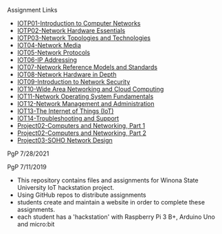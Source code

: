 Assignment Links
* <a href="https://eprof1.github.io/IOT/IOTP01/IOTP01.html" target="_blank">IOTP01-Introduction to Computer Networks</a>
* <a href="https://eprof1.github.io/IOT/IOTP02/IOTP02.html" target="_blank">IOTP02-Network Hardware Essentials</a>
* <a href="https://eprof1.github.io/IOT/IOTP03/IOTP03.html" target="_blank">IOTP03-Network Topologies and Technologies</a>
* <a href="https://eprof1.github.io/IOT/IOT04/IOT04.html" target="_blank">IOT04-Network Media</a>
* <a href="https://eprof1.github.io/IOT/IOT05/IOT05.html" target="_blank">IOT05-Network Protocols</a>
* <a href="https://eprof1.github.io/IOT/IOT06/IOT06.html" target="_blank">IOT06-IP Addressing</a>
* <a href="https://eprof1.github.io/IOT/IOT07/IOT07.html" target="_blank">IOT07-Network Reference Models and Standards</a>
* <a href="https://eprof1.github.io/IOT/IOT08/IOT08.html" target="_blank">IOT08-Network Hardware in Depth</a>
* <a href="https://eprof1.github.io/IOT/IOT09/IOT09.html" target="_blank">IOT09-Introduction to Network Security</a>
* <a href="https://eprof1.github.io/IOT/IOT10/IOT10.html" target="_blank">IOT10-Wide Area Networking and Cloud Computing</a>
* <a href="https://eprof1.github.io/IOT/IOT11/IOT11.html" target="_blank">IOT11-Network Operating System Fundamentals</a>
* <a href="https://eprof1.github.io/IOT/IOT12/IOT12.html" target="_blank">IOT12-Network Management and Administration</a>
* <a href="https://eprof1.github.io/IOT/IOT13/IOT13.html" target="_blank">IOT13-The Internet of Things (IoT)</a>
* <a href="https://eprof1.github.io/IOT/IOT14/IOT14.html" target="_blank">IOT14-Troubleshooting and Support</a>
* <a href="https://eprof1.github.io/IOT/Project02/Project2_1.html" target="_blank">Project02-Computers and Networking, Part 1</a>
* <a href="https://eprof1.github.io/IOT/Project02/Project2_2.html" target="_blank">Project02-Computers and Networking, Part 2</a>
* <a href="https://eprof1.github.io/IOT/Project03/Project3Report.html" target="_blank">Project03-SOHO Network Design</a>

PgP 7/28/2021


PgP 7/11/2019
   * This repository contains files and assignments for Winona State University IoT hackstation project.
   * Using GitHub repos to distribute assignments
   * students create and maintain a website in order to complete these assignments.
   * each student has a 'hackstation' with Raspberry Pi 3 B+, Arduino Uno and micro:bit


